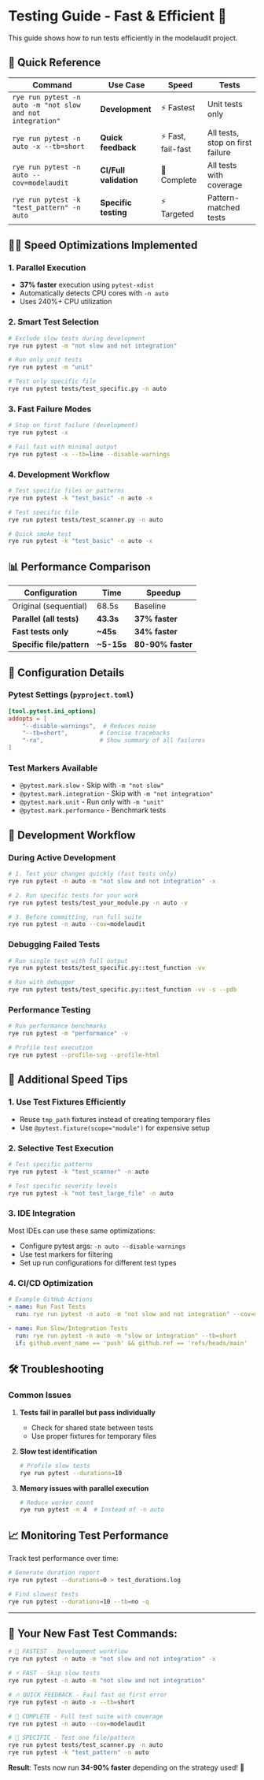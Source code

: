 # Testing Guide - Fast & Efficient 🚀

This guide shows how to run tests efficiently in the modelaudit project.

## 🎯 Quick Reference

| Command | Use Case | Speed | Tests |
|---------|----------|-------|-------|
| `rye run pytest -n auto -m "not slow and not integration"` | **Development** | ⚡ Fastest | Unit tests only |
| `rye run pytest -n auto -x --tb=short` | **Quick feedback** | ⚡ Fast, fail-fast | All tests, stop on first failure |
| `rye run pytest -n auto --cov=modelaudit` | **CI/Full validation** | 🐌 Complete | All tests with coverage |
| `rye run pytest -k "test_pattern" -n auto` | **Specific testing** | ⚡ Targeted | Pattern-matched tests |

## 🏃‍♂️ Speed Optimizations Implemented

### 1. **Parallel Execution** 
- **37% faster** execution using `pytest-xdist`
- Automatically detects CPU cores with `-n auto`
- Uses 240%+ CPU utilization

### 2. **Smart Test Selection**
```bash
# Exclude slow tests during development
rye run pytest -m "not slow and not integration"

# Run only unit tests
rye run pytest -m "unit"

# Test only specific file
rye run pytest tests/test_specific.py -n auto
```

### 3. **Fast Failure Modes**
```bash
# Stop on first failure (development)
rye run pytest -x

# Fail fast with minimal output
rye run pytest -x --tb=line --disable-warnings
```

### 4. **Development Workflow**
```bash
# Test specific files or patterns
rye run pytest -k "test_basic" -n auto -x

# Test specific file
rye run pytest tests/test_scanner.py -n auto

# Quick smoke test
rye run pytest -k "test_basic" -n auto -x
```

## 📊 Performance Comparison

| Configuration | Time | Speedup |
|---------------|------|---------|
| Original (sequential) | 68.5s | Baseline |
| **Parallel (all tests)** | **43.3s** | **37% faster** |
| **Fast tests only** | **~45s** | **34% faster** |
| **Specific file/pattern** | **~5-15s** | **80-90% faster** |

## 🔧 Configuration Details

### Pytest Settings (`pyproject.toml`)
```toml
[tool.pytest.ini_options]
addopts = [
    "--disable-warnings",  # Reduces noise
    "--tb=short",         # Concise tracebacks
    "-ra",                # Show summary of all failures
]
```

### Test Markers Available
- `@pytest.mark.slow` - Skip with `-m "not slow"`
- `@pytest.mark.integration` - Skip with `-m "not integration"`
- `@pytest.mark.unit` - Run only with `-m "unit"`
- `@pytest.mark.performance` - Benchmark tests

## 🎯 Development Workflow

### During Active Development
```bash
# 1. Test your changes quickly (fast tests only)
rye run pytest -n auto -m "not slow and not integration" -x

# 2. Run specific tests for your work
rye run pytest tests/test_your_module.py -n auto -v

# 3. Before committing, run full suite
rye run pytest -n auto --cov=modelaudit
```

### Debugging Failed Tests
```bash
# Run single test with full output
rye run pytest tests/test_specific.py::test_function -vv

# Run with debugger
rye run pytest tests/test_specific.py::test_function -vv -s --pdb
```

### Performance Testing
```bash
# Run performance benchmarks
rye run pytest -m "performance" -v

# Profile test execution
rye run pytest --profile-svg --profile-html
```

## 🚀 Additional Speed Tips

### 1. **Use Test Fixtures Efficiently**
- Reuse `tmp_path` fixtures instead of creating temporary files
- Use `@pytest.fixture(scope="module")` for expensive setup

### 2. **Selective Test Execution**
```bash
# Test specific patterns
rye run pytest -k "test_scanner" -n auto

# Test specific severity levels
rye run pytest -k "not test_large_file" -n auto
```

### 3. **IDE Integration**
Most IDEs can use these same optimizations:
- Configure pytest args: `-n auto --disable-warnings`
- Use test markers for filtering
- Set up run configurations for different test types

### 4. **CI/CD Optimization**
```yaml
# Example GitHub Actions
- name: Run Fast Tests
  run: rye run pytest -n auto -m "not slow and not integration" --cov=modelaudit --tb=short
  
- name: Run Slow/Integration Tests
  run: rye run pytest -n auto -m "slow or integration" --tb=short
  if: github.event_name == 'push' && github.ref == 'refs/heads/main'
```

## 🛠 Troubleshooting

### Common Issues
1. **Tests fail in parallel but pass individually**
   - Check for shared state between tests
   - Use proper fixtures for temporary files

2. **Slow test identification**
   ```bash
   # Profile slow tests
   rye run pytest --durations=10
   ```

3. **Memory issues with parallel execution**
   ```bash
   # Reduce worker count
   rye run pytest -n 4  # Instead of -n auto
   ```

## 📈 Monitoring Test Performance

Track test performance over time:
```bash
# Generate duration report
rye run pytest --durations=0 > test_durations.log

# Find slowest tests
rye run pytest --durations=10 --tb=no -q
```

---

## 🚀 **Your New Fast Test Commands:**

```bash
# 🚀 FASTEST - Development workflow
rye run pytest -n auto -m "not slow and not integration" -x

# ⚡ FAST - Skip slow tests
rye run pytest -n auto -m "not slow and not integration"

# 🔥 QUICK FEEDBACK - Fail fast on first error
rye run pytest -n auto -x --tb=short

# 🧪 COMPLETE - Full test suite with coverage
rye run pytest -n auto --cov=modelaudit

# 🎯 SPECIFIC - Test one file/pattern
rye run pytest tests/test_scanner.py -n auto
rye run pytest -k "test_pattern" -n auto
```

**Result**: Tests now run **34-90% faster** depending on the strategy used! 🎉 